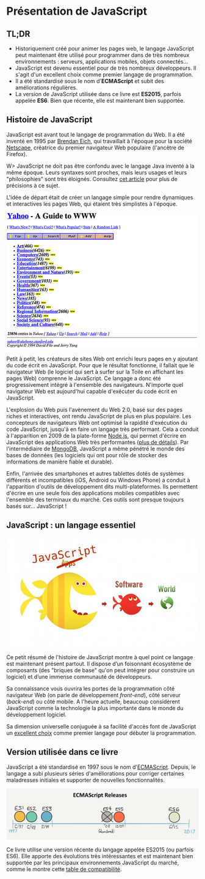 # Présentation de JavaScript

## TL;DR

* Historiquement créé pour animer les pages web, le langage JavaScript peut maintenant être utilisé pour programmer dans de très nombreux environnements : serveurs, applications mobiles, objets connectés...
* JavaScript est devenu essentiel pour de très nombreux développeurs. Il s'agit d'un excellent choix comme premier langage de programmation.
* Il a été standardisé sous le nom d'**ECMAScript** et subit des améliorations régulières.
* La version de JavaScript utilisée dans ce livre est **ES2015**, parfois appelée **ES6**. Bien que récente, elle est maintenant bien supportée.

## Histoire de JavaScript

JavaScript est avant tout le langage de programmation du Web. Il a été inventé en 1995 par [Brendan Eich](https://fr.wikipedia.org/wiki/Brendan_Eich), qui travaillait à l'époque pour la société [Netscape](https://fr.wikipedia.org/wiki/Netscape_Communications), créatrice du premier navigateur Web populaire (l'ancêtre de Firefox). 

W> JavaScript ne doit pas être confondu avec le langage Java inventé à la même époque. Leurs syntaxes sont proches, mais leurs usages et leurs "philosophies" sont très éloignés. Consultez [cet article](http://www.js-attitude.fr/2012/09/17/javascript-n-a-rien-a-voir-avec-java/) pour plus de précisions à ce sujet.

L'idée de départ était de créer un langage simple pour rendre dynamiques et interactives les pages Web, qui étaient très simplistes à l'époque.

![La page d'accueil de Yahoo en 1994](images/yahoo_home_page_1994.jpg)

Petit à petit, les créateurs de sites Web ont enrichi leurs pages en y ajoutant du code écrit en JavaScript. Pour que le résultat fonctionne, il fallait que le navigateur Web (le logiciel qui sert à surfer sur la Toile en affichant les pages Web) comprenne le JavaScript. Ce langage a donc été progressivement intégré à l'ensemble des navigateurs. N'importe quel navigateur Web est aujourd'hui capable d'exécuter du code écrit en JavaScript. 

L'explosion du Web puis l'avènement du Web 2.0, basé sur des pages riches et interactives, ont rendu JavaScript de plus en plus populaire. Les concepteurs de navigateurs Web ont optimisé la rapidité d'exécution du code JavaScript, jusqu'à en faire un langage très performant. Cela a conduit à l'apparition en 2009 de la plate-forme [Node.js](https://fr.wikipedia.org/wiki/Node.js), qui permet d'écrire en JavaScript des applications Web très performantes ([plus de détails](https://openclassrooms.com/courses/des-applications-ultra-rapides-avec-node-js/node-js-mais-a-quoi-ca-sert)). Par l'intermédiaire de [MongoDB](https://fr.wikipedia.org/wiki/MongoDB), JavaScript a même pénétré le monde des bases de données (les logiciels qui ont pour rôle de stocker des informations de manière fiable et durable).

Enfin, l'arrivée des smartphones et autres tablettes dotés de systèmes différents et incompatibles (iOS, Android ou Windows Phone) a conduit à l'apparition d'outils de développement dits multi-plateformes. Ils permettent d'écrire en une seule fois des applications mobiles compatibles avec l'ensemble des terminaux du marché. Ces outils sont presque toujours basés sur... JavaScript !

## JavaScript : un langage essentiel

![Extrait d’une [présentation](http://somethingkindawierd.com/presentations/native-javascript/presentation/index.html#/) de Jon Beebe](images/thus-javascript-is-eating-the-world.jpg)

Ce petit résumé de l'histoire de JavaScript montre à quel point ce langage est maintenant présent partout. Il dispose d’un foisonnant écosystème de composants (des "briques de base" qu'on peut intégrer pour construire un logiciel) et d’une immense communauté de développeurs.

Sa connaissance vous ouvrira les portes de la programmation côté navigateur Web (on parle de développement *front-end*), côté serveur (*back-end*) ou côté mobile. A l'heure actuelle, beaucoup considèrent JavaScript comme la technologie la plus importante dans le monde du développement logiciel. 

Sa dimension universelle conjuguée à sa facilité d'accès font de JavaScript un [excellent choix](https://medium.freecodecamp.com/what-programming-language-should-i-learn-first-%CA%87d%C4%B1%C9%B9%C9%94s%C9%90%CA%8C%C9%90%C9%BE-%C9%B9%C7%9D%CA%8Dsu%C9%90-19a33b0a467d#.3yu73z1px) comme premier langage pour débuter la programmation. 

## Version utilisée dans ce livre

JavaScript a été standardisé en 1997 sous le nom d'[ECMAScript](https://fr.wikipedia.org/wiki/ECMAScript). Depuis, le langage a subi plusieurs séries d'améliorations pour corriger certaines maladresses initiales et supporter de nouvelles fonctionnalités.

![Chronologie des versions de ECMAScript/JavaScript](images/ECMAScript-releases.png)

Ce livre utilise une version récente du langage appelée ES2015 (ou parfois ES6). Elle apporte des évolutions très intéressantes et est maintenant bien supportée par les principaux environnements JavaScript du marché, comme le montre cette [table de compatibilité](http://kangax.github.io/compat-table/es6/).
